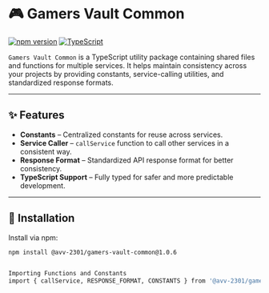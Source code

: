 # 🎮 Gamers Vault Common

[![npm version](https://img.shields.io/npm/v/@avv-2301/gamers-vault-common?color=blue)](https://www.npmjs.com/package/@avv-2301/gamers-vault-common)
[![TypeScript](https://img.shields.io/badge/TypeScript-4.9-blue?logo=typescript)](https://www.typescriptlang.org/)

`Gamers Vault Common` is a TypeScript utility package containing shared files and functions for multiple services. It helps maintain consistency across your projects by providing constants, service-calling utilities, and standardized response formats.

---

## ✨ Features

- **Constants** – Centralized constants for reuse across services.  
- **Service Caller** – `callService` function to call other services in a consistent way.  
- **Response Format** – Standardized API response format for better consistency.  
- **TypeScript Support** – Fully typed for safer and more predictable development.  

---

## 💾 Installation

Install via npm:

```bash
npm install @avv-2301/gamers-vault-common@1.0.6


Importing Functions and Constants
import { callService, RESPONSE_FORMAT, CONSTANTS } from '@avv-2301/gamers-vault-common';
